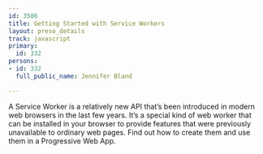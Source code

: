 ```yaml
---
id: 3506
title: Getting Started with Service Workers
layout: preso_details
track: javascript
primary:
  id: 332
persons:
- id: 332
  full_public_name: Jennifer Bland

---
```

A Service Worker is a relatively new API that’s been introduced in modern web browsers in the last few years. It’s a special kind of web worker that can be installed in your browser to provide features that were previously unavailable to ordinary web pages. Find out how to create them and use them in a Progressive Web App.
